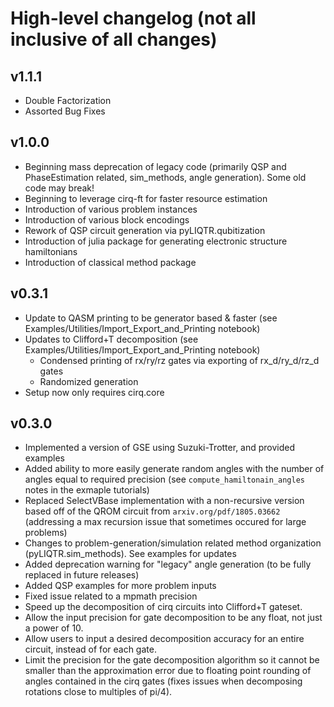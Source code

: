 # High-level changelog (not all inclusive of all changes)
## v1.1.1
* Double Factorization
* Assorted Bug Fixes

## v1.0.0
* Beginning mass deprecation of legacy code (primarily QSP and PhaseEstimation related, sim_methods, angle generation). Some old code may break!
* Beginning to leverage cirq-ft for faster resource estimation
* Introduction of various problem instances
* Introduction of various block encodings
* Rework of QSP circuit generation via pyLIQTR.qubitization
* Introduction of julia package for generating electronic structure hamiltonians
* Introduction of classical method package


## v0.3.1
* Update to QASM printing to be generator based & faster (see Examples/Utilities/Import_Export_and_Printing notebook)
* Updates to Clifford+T decomposition (see Examples/Utilities/Import_Export_and_Printing notebook)
    * Condensed printing of rx/ry/rz gates via exporting of rx_d/ry_d/rz_d gates
    * Randomized generation
* Setup now only requires cirq.core

## v0.3.0
* Implemented a version of GSE using Suzuki-Trotter, and provided examples
* Added ability to more easily generate random angles with the number of angles equal to required precision (see `compute_hamiltonain_angles` notes in the exmaple tutorials)
* Replaced SelectVBase implementation with a non-recursive version based off of the QROM circuit from `arxiv.org/pdf/1805.03662` (addressing a max recursion issue that sometimes occured for large problems)
* Changes to problem-generation/simulation related method organization (pyLIQTR.sim_methods). See examples for updates
* Added deprecation warning for "legacy" angle generation (to be fully replaced in future releases)
* Added QSP examples for more problem inputs
* Fixed issue related to a mpmath precision
* Speed up the decomposition of cirq circuits into Clifford+T gateset.
* Allow the input precision for gate decomposition to be any float, not just a power of 10.
* Allow users to input a desired decomposition accuracy for an entire circuit, instead of for each gate.
* Limit the precision for the gate decomposition algorithm so it cannot be smaller than the approximation error due to floating point rounding of angles contained in the cirq gates (fixes issues when decomposing rotations close to multiples of pi/4).
